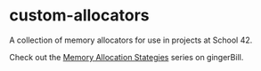 # custom-allocators
A collection of memory allocators for use in projects at School 42.

Check out the [Memory Allocation Stategies](https://www.gingerbill.org/series/memory-allocation-strategies/) series on gingerBill.